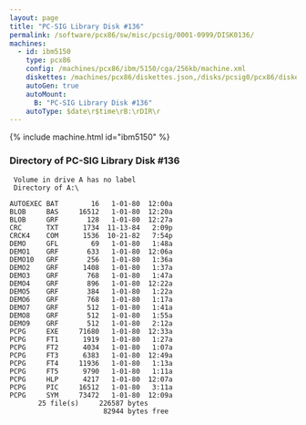 ```yaml
---
layout: page
title: "PC-SIG Library Disk #136"
permalink: /software/pcx86/sw/misc/pcsig/0001-0999/DISK0136/
machines:
  - id: ibm5150
    type: pcx86
    config: /machines/pcx86/ibm/5150/cga/256kb/machine.xml
    diskettes: /machines/pcx86/diskettes.json,/disks/pcsig0/pcx86/diskettes.json
    autoGen: true
    autoMount:
      B: "PC-SIG Library Disk #136"
    autoType: $date\r$time\rB:\rDIR\r
---
```


{% include machine.html id="ibm5150" %}

### Directory of PC-SIG Library Disk #136

     Volume in drive A has no label
     Directory of A:\

    AUTOEXEC BAT        16   1-01-80  12:00a
    BLOB     BAS     16512   1-01-80  12:20a
    BLOB     GRF       128   1-01-80  12:27a
    CRC      TXT      1734  11-13-84   2:09p
    CRCK4    COM      1536  10-21-82   7:54p
    DEMO     GFL        69   1-01-80   1:48a
    DEMO1    GRF       633   1-01-80  12:06a
    DEMO10   GRF       256   1-01-80   1:36a
    DEMO2    GRF      1408   1-01-80   1:37a
    DEMO3    GRF       768   1-01-80   1:47a
    DEMO4    GRF       896   1-01-80  12:22a
    DEMO5    GRF       384   1-01-80   1:22a
    DEMO6    GRF       768   1-01-80   1:17a
    DEMO7    GRF       512   1-01-80   1:41a
    DEMO8    GRF       512   1-01-80   1:55a
    DEMO9    GRF       512   1-01-80   2:12a
    PCPG     EXE     71680   1-01-80  12:33a
    PCPG     FT1      1919   1-01-80   1:27a
    PCPG     FT2      4034   1-01-80   1:07a
    PCPG     FT3      6383   1-01-80  12:49a
    PCPG     FT4     11936   1-01-80   1:13a
    PCPG     FT5      9790   1-01-80   1:11a
    PCPG     HLP      4217   1-01-80  12:07a
    PCPG     PIC     16512   1-01-80   3:11a
    PCPG     SYM     73472   1-01-80  12:09a
           25 file(s)     226587 bytes
                           82944 bytes free
